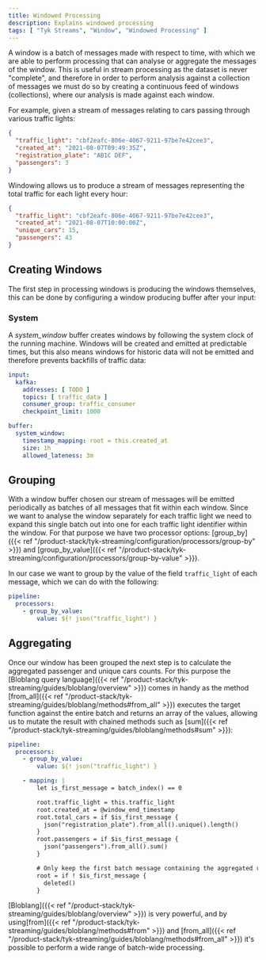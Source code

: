 ```yaml
---
title: Windowed Processing
description: Explains windowed processing
tags: [ "Tyk Streams", "Window", "Windowed Processing" ]
---
```


A window is a batch of messages made with respect to time, with which we are able to perform processing that can analyse or aggregate the messages of the window. This is useful in stream processing as the dataset is never "complete", and therefore in order to perform analysis against a collection of messages we must do so by creating a continuous feed of windows (collections), where our analysis is made against each window. 

For example, given a stream of messages relating to cars passing through various traffic lights:

```json
{
  "traffic_light": "cbf2eafc-806e-4067-9211-97be7e42cee3",
  "created_at": "2021-08-07T09:49:35Z",
  "registration_plate": "AB1C DEF",
  "passengers": 3
}
```

Windowing allows us to produce a stream of messages representing the total traffic for each light every hour:

```json
{
  "traffic_light": "cbf2eafc-806e-4067-9211-97be7e42cee3",
  "created_at": "2021-08-07T10:00:00Z",
  "unique_cars": 15,
  "passengers": 43
}
```

## Creating Windows

The first step in processing windows is producing the windows themselves, this can be done by configuring a window producing buffer after your input:

### System

A *system_window* buffer creates windows by following the system clock of the running machine. Windows will be created and emitted at predictable times, but this also means windows for historic data will not be emitted and therefore prevents backfills of traffic data:

```yaml
input:
  kafka:
    addresses: [ TODO ]
    topics: [ traffic_data ]
    consumer_group: traffic_consumer
    checkpoint_limit: 1000

buffer:
  system_window:
    timestamp_mapping: root = this.created_at
    size: 1h
    allowed_lateness: 3m
```

## Grouping

With a window buffer chosen our stream of messages will be emitted periodically as batches of all messages that fit within each window. Since we want to analyse the window separately for each traffic light we need to expand this single batch out into one for each traffic light identifier within the window. For that purpose we have two processor options: [group_by]({{< ref "/product-stack/tyk-streaming/configuration/processors/group-by" >}}) and [group_by_value]({{< ref "/product-stack/tyk-streaming/configuration/processors/group-by-value" >}}).

In our case we want to group by the value of the field `traffic_light` of each message, which we can do with the following:

```yaml
pipeline:
  processors:
    - group_by_value:
        value: ${! json("traffic_light") }
```

## Aggregating

Once our window has been grouped the next step is to calculate the aggregated passenger and unique cars counts. For this purpose the [Bloblang query language]({{< ref "/product-stack/tyk-streaming/guides/bloblang/overview" >}}) comes in handy as the method [from_all]({{< ref "/product-stack/tyk-streaming/guides/bloblang/methods#from_all" >}}) executes the target function against the entire batch and returns an array of the values, allowing us to mutate the result with chained methods such as [sum]({{< ref "/product-stack/tyk-streaming/guides/bloblang/methods#sum" >}}):

```yaml
pipeline:
  processors:
    - group_by_value:
        value: ${! json("traffic_light") }

    - mapping: |
        let is_first_message = batch_index() == 0

        root.traffic_light = this.traffic_light
        root.created_at = @window_end_timestamp
        root.total_cars = if $is_first_message {
          json("registration_plate").from_all().unique().length()
        }
        root.passengers = if $is_first_message {
          json("passengers").from_all().sum()
        }

        # Only keep the first batch message containing the aggregated results.
        root = if ! $is_first_message {
          deleted()
        }
```

[Bloblang]({{< ref "/product-stack/tyk-streaming/guides/bloblang/overview" >}}) is very powerful, and by using[from]({{< ref "/product-stack/tyk-streaming/guides/bloblang/methods#from" >}}) and [from_all]({{< ref "/product-stack/tyk-streaming/guides/bloblang/methods#from_all" >}}) it's possible to perform a wide range of batch-wide processing.
